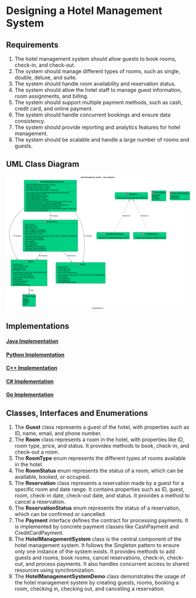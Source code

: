 # Designing a Hotel Management System

## Requirements
1. The hotel management system should allow guests to book rooms, check-in, and check-out.
2. The system should manage different types of rooms, such as single, double, deluxe, and suite.
3. The system should handle room availability and reservation status.
4. The system should allow the hotel staff to manage guest information, room assignments, and billing.
5. The system should support multiple payment methods, such as cash, credit card, and online payment.
6. The system should handle concurrent bookings and ensure data consistency.
7. The system should provide reporting and analytics features for hotel management.
8. The system should be scalable and handle a large number of rooms and guests.

## UML Class Diagram

![](../class-diagrams/hotelmanagementsystem-class-diagram.png)

## Implementations
#### [Java Implementation](../solutions/java/src/hotelmanagementsystem/) 
#### [Python Implementation](../solutions/python/hotelmanagementsystem/)
#### [C++ Implementation](../solutions/cpp/hotelmanagementsystem/)
#### [C# Implementation](../solutions/csharp/hotelmanagementsystem/)
#### [Go Implementation](../solutions/golang/hotelmanagementsystem/)

## Classes, Interfaces and Enumerations
1. The **Guest** class represents a guest of the hotel, with properties such as ID, name, email, and phone number.
2. The **Room** class represents a room in the hotel, with properties like ID, room type, price, and status. It provides methods to book, check-in, and check-out a room.
3. The **RoomType** enum represents the different types of rooms available in the hotel.
4. The **RoomStatus** enum represents the status of a room, which can be available, booked, or occupied.
5. The **Reservation** class represents a reservation made by a guest for a specific room and date range. It contains properties such as ID, guest, room, check-in date, check-out date, and status. It provides a method to cancel a reservation.
6. The **ReservationStatus** enum represents the status of a reservation, which can be confirmed or cancelled.
7. The **Payment** interface defines the contract for processing payments. It is implemented by concrete payment classes like CashPayment and CreditCardPayment.
8. The **HotelManagementSystem** class is the central component of the hotel management system. It follows the Singleton pattern to ensure only one instance of the system exists. It provides methods to add guests and rooms, book rooms, cancel reservations, check-in, check-out, and process payments. It also handles concurrent access to shared resources using synchronization.
9. The **HotelManagementSystemDemo** class demonstrates the usage of the hotel management system by creating guests, rooms, booking a room, checking in, checking out, and cancelling a reservation.